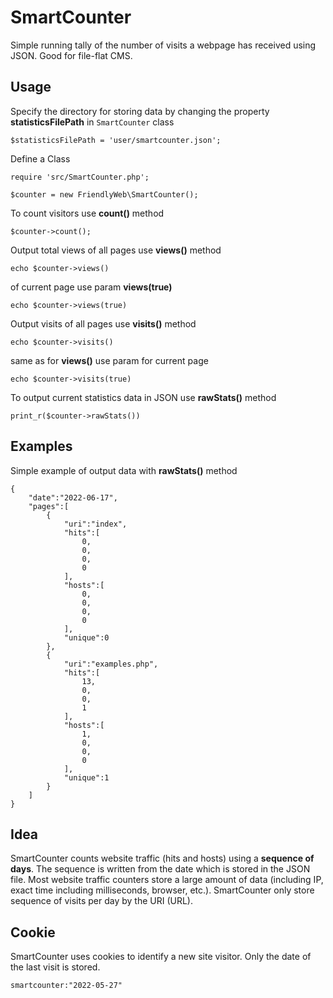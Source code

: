 # SmartCounter

Simple running tally of the number of visits a webpage has received using JSON.
Good for file-flat CMS.

## Usage

Specify the directory for storing data by changing the property __statisticsFilePath__ in `SmartCounter` class

```$statisticsFilePath = 'user/smartcounter.json';```

Define a Class

```
require 'src/SmartCounter.php';

$counter = new FriendlyWeb\SmartCounter();
```

To count visitors use __count()__ method

```$counter->count();```

Output total views of all pages use __views()__ method

```echo $counter->views()```

of current page use param __views(true)__

```echo $counter->views(true)```

Output visits of all pages use __visits()__ method 

```echo $counter->visits()```

same as for __views()__ use param for current page

```echo $counter->visits(true)```

To output current statistics data in JSON use __rawStats()__ method

```print_r($counter->rawStats())```

## Examples

Simple example of output data with __rawStats()__ method

```
{
    "date":"2022-06-17",
    "pages":[
        {
            "uri":"index",
            "hits":[
                0,
                0,
                0,
                0
            ],
            "hosts":[
                0,
                0,
                0,
                0
            ],
            "unique":0
        },
        {
            "uri":"examples.php",
            "hits":[
                13,
                0,
                0,
                1
            ],
            "hosts":[
                1,
                0,
                0,
                0
            ],
            "unique":1
        }
    ]
}
```


## Idea

SmartCounter counts website traffic (hits and hosts) using a __sequence of days__. The sequence is written from the date which is stored in the JSON file. Most website traffic counters store a large amount of data (including IP, exact time including milliseconds, browser, etc.). SmartCounter only store sequence of visits per day by the URI (URL).

## Cookie

SmartCounter uses cookies to identify a new site visitor. Only the date of the last visit is stored.

```smartcounter:"2022-05-27"```